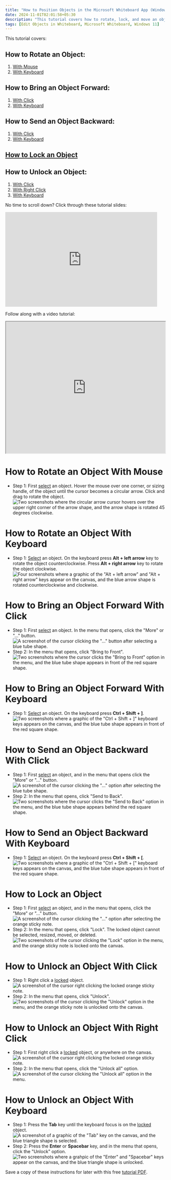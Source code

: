 ```yaml
---
title: "How to Position Objects in the Microsoft Whiteboard App (Windows 11)"
date: 2024-11-01T02:01:58+05:30
description: "This tutorial covers how to rotate, lock, and move an object forwards or backwards."
tags: [Edit Objects in Whiteboard, Microsoft Whiteboard, Windows 11]
---
```

This tutorial covers:

## How to Rotate an Object:
1. [With Mouse](#1)
2. [With Keyboard](#2)

## How to Bring an Object Forward:
1. [With Click](#3)
2. [With Keyboard](#4)

## How to Send an Object Backward:
1. [With Click](#5)
2. [With Keyboard](#6)

## [How to Lock an Object](#7)

## How to Unlock an Object:
1. [With Click](#8)
2. [With Right Click](#9)
3. [With Keyboard](#10)

<p>No time to scroll down? Click through these tutorial slides:</p>
<iframe src="https://docs.google.com/presentation/d/e/2PACX-1vT55nYcS4nT9BleZWOuuw2ikHATKD4v73_jX_M6xoi8LaYViQkoVQejJIvTVemHemJUrJMgg0SRIJ1h/embed?start=false&loop=false&delayms=3000" frameborder="0" width="480" height="299" allowfullscreen="true" mozallowfullscreen="true" webkitallowfullscreen="true"></iframe>

<br />

Follow along with a video tutorial:
<iframe class="BLOG_video_class" allowfullscreen="" youtube-src-id="_sSTqGVVXXE" width="100%" height="416" src="https://www.youtube.com/embed/_sSTqGVVXXE"></iframe>

<br />

<h1 id="1">How to Rotate an Object With Mouse</h1>

* Step 1: First [select](https://qhtutorials.github.io/posts/how-to-edit-objects-in-whiteboard/) an object. Hover the mouse over one corner, or sizing handle, of the object until the cursor becomes a circular arrow. Click and drag to rotate the object. <div class="stepimage">![Two screenshots where the circular arrow cursor hovers over the upper right corner of the arrow shape, and the arrow shape is rotated 45 degrees clockwise.](blogrotateclick.png "Hover over the corner of the object, then drag")</div>

<h1 id="2">How to Rotate an Object With Keyboard</h1>

* Step 1: [Select](https://qhtutorials.github.io/posts/how-to-edit-objects-in-whiteboard/) an object. On the keyboard press **Alt + left arrow** key to rotate the object counterclockwise. Press **Alt + right arrow** key to rotate the object clockwise. <div class="stepimage">![Four screenshots where a graphic of the "Alt + left arrow" and "Alt + right arrow" keys appear on the canvas, and the blue arrow shape is rotated counterclockwise and clockwise.](blogrotatekeys.png "Press 'Alt + left arrow' for counterclockwise and 'Alt + right arrow' for clockwise ")</div>

<h1 id="3">How to Bring an Object Forward With Click</h1>

* Step 1: First [select](https://qhtutorials.github.io/posts/how-to-edit-objects-in-whiteboard/) an object. In the menu that opens, click the "More" or "..." button. <div class="stepimage">![A screenshot of the cursor clicking the "..." button after selecting a blue tube shape.](blogclickbringtofrontmore.png "Click '...' ")</div>
* Step 2: In the menu that opens, click "Bring to Front". <div class="stepimage">![Two screenshots where the cursor clicks the "Bring to Front" option in the menu, and the blue tube shape appears in front of the red square shape.](blogclickbringtofront.png "Click 'Bring to Front' ")</div>

<h1 id="4">How to Bring an Object Forward With Keyboard</h1>

* Step 1: [Select](https://qhtutorials.github.io/posts/how-to-edit-objects-in-whiteboard/) an object. On the keyboard press **Ctrl + Shift + \]**. <div class="stepimage">![Two screenshots where a graphic of the "Ctrl + Shift + \]" keyboard keys appears on the canvas, and the blue tube shape appears in front of the red square shape.](blogctrlshiftbringtofront.png "Press 'Ctrl + Shift + \]' ")</div>

<h1 id="5">How to Send an Object Backward With Click</h1>

* Step 1: First [select](https://qhtutorials.github.io/posts/how-to-edit-objects-in-whiteboard/) an object, and in the menu that opens click the "More" or "..." button. <div class="stepimage">![A screenshot of the cursor clicking the "..." option after selecting the blue tube shape.](blogclicksendtobackmore.png "Click '...' ")</div>
* Step 2: In the menu that opens, click "Send to Back". <div class="stepimage">![Two screenshots where the cursor clicks the "Send to Back" option in the menu, and the blue tube shape appears behind the red square shape.](blogclicksendtoback.png "Click 'Send to Back' ")</div>

<h1 id="6">How to Send an Object Backward With Keyboard</h1>

* Step 1: [Select](https://qhtutorials.github.io/posts/how-to-edit-objects-in-whiteboard/) an object. On the keyboard press **Ctrl + Shift + \[**. <div class="stepimage">![Two screenshots where a graphic of the "Ctrl + Shift + \[" keyboard keys appears on the canvas, and the blue tube shape appears in front of the red square shape.](blogctrlshiftsendtoback.png "Press 'Ctrl + Shift + \[' ")</div>

<h1 id="7">How to Lock an Object</h1>

* Step 1: First [select](https://qhtutorials.github.io/posts/how-to-edit-objects-in-whiteboard/) an object, and in the menu that opens, click the "More" or "..." button. <div class="stepimage">![A screenshot of the cursor clicking the "..." option after selecting the orange sticky note.](blogclicklockmore.png "Click '...' ")</div>
* Step 2: In the menu that opens, click "Lock". The locked object cannot be selected, resized, moved, or deleted. <div class="stepimage">![Two screenshots of the cursor clicking the "Lock" option in the menu, and the orange sticky note is locked onto the canvas.](blogclicklock.png "Click 'Lock' ")</div>

<h1 id="8">How to Unlock an Object With Click</h1>

* Step 1: Right click a [locked](#7) object. <div class="stepimage">![A screenshot of the cursor right clicking the locked orange sticky note.](blogrightclickunlock0.png "Right click the locked object")</div>
* Step 2: In the menu that opens, click "Unlock". <div class="stepimage">![Two screenshots of the cursor clicking the "Unlock" option in the menu, and the orange sticky note is unlocked onto the canvas.](blogclickunlock.png "Click 'Unlock' ")</div>

<h1 id="9">How to Unlock an Object With Right Click</h1>

* Step 1: First right click a [locked](#7) object, or anywhere on the canvas. <div class="stepimage">![A screenshot of the cursor right clicking the locked orange sticky note.](blogrightclickunlock0.png "Right click the locked object")</div>
* Step 2: In the menu that opens, click the "Unlock all" option. <div class="stepimage">![A screenshot of the cursor clicking the "Unlock all" option in the menu.](blogrightclickunlockall.png "Click 'Unlock all' ")</div>

<h1 id="10">How to Unlock an Object With Keyboard</h1>

* Step 1: Press the **Tab** key until the keyboard focus is on the [locked](#7) object. <div class="stepimage">![A screenshot of a graphic of the "Tab" key on the canvas, and the blue triangle shape is selected.](blogtabunlock1.png "Press 'Tab' ")</div>
* Step 2: Press the **Enter** or **Spacebar** key, and in the menu that opens, click the "Unlock" option. <div class="stepimage">![Two screenshots where a grahpic of the "Enter" and "Spacebar" keys appear on the canvas, and the blue triangle shape is unlocked.](blogtabunlock.png "Press 'Enter' or 'Spacebar' and click 'Unlock' ")</div>

Save a copy of these instructions for later with this free [tutorial PDF](https://drive.google.com/file/d/1DaT9yh_lo8QnEsDj1_LXuUKGV8ITWxbQ/view?usp=sharing).

<br />






